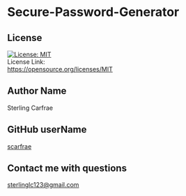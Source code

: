 # Secure-Password-Generator
## License
[![License: MIT](https://img.shields.io/badge/License-MIT-yellow.svg)](https://opensource.org/licenses/MIT)<br> License Link:<br> https://opensource.org/licenses/MIT
## Author Name
Sterling Carfrae
## GitHub userName
[scarfrae](https://github.com/scarfrae)
## Contact me with questions
sterlinglc123@gmail.com